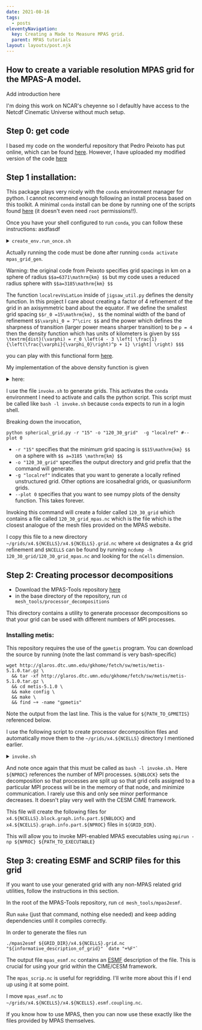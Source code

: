 ```yaml
---
date: 2021-08-16
tags:
  - posts
eleventyNavigation:
  key: Creating a Made to Measure MPAS grid.
  parent: MPAS tutorials
layout: layouts/post.njk
---
```


## How to create a variable resolution MPAS grid for the MPAS-A model.

<span class="todo"> Add introduction here</span>

I'm doing this work on NCAR's cheyenne so I defaultly have access to the Netcdf Cinematic Universe without much setup.

## Step 0: get code

I based my code on the wonderful repository that Pedro Peixoto has put online, which can be found [here](https://github.com/pedrospeixoto/MPAS-PXT).
However, I have uploaded my modified version of the code [here](https://github.com/OkayHughes/MPAS_grid_gen)


## Step 1 installation:

This package plays very nicely with the `conda` environment manager for python. I cannot recommend enough following
an install process based on this toolkit. A minimal `conda` install can be done by running one of the scripts
found [here](https://docs.conda.io/en/latest/miniconda.html) (it doesn't even need `root` permissions!!).

Once you have your shell configured to run `conda`, you can follow these instructions:
asdfasdf
<details>
  <summary><code>create_env.run_once.sh</code></summary>
  

<!-- HTML generated using hilite.me --><div style="background: #ffffff; overflow:auto;width:auto;border:solid gray;border-width:.1em .1em .1em .8em;padding:.2em .6em;"><pre style="margin: 0; line-height: 125%">conda create --name mpas_grid_gen <span style="color: #aa0000">python</span>=3.8 
<span style="color: #aaaaaa; font-style: italic"># I typically specify a python version which differs</span>
<span style="color: #aaaaaa; font-style: italic"># from the system version so that e.g. python and python3 both</span>
<span style="color: #aaaaaa; font-style: italic"># point to the conda version of python.</span>
conda activate mpas_grid_gen
conda install --file dev-spec.txt
conda install mpas_tools
</pre></div>


  
</details>


Actually running the code must be done after running `conda activate mpas_grid_gen`.


<span class="todo">Warning: the original code from Peixoto specifies grid spacings in km on a sphere
of radius `$$a=6371\mathrm{km} $$` but my code uses a reduced radius sphere with `$$a=3185\mathrm{km} $$`</span>


The function `localrevVsLatLon` inside of `jigsaw_util.py` defines the density function. In this project I 
care about creating a factor of 4 refinement of the grid in an axisymmetric band about the equator. 
If we define  the smallest grid spacing `$$r_0 =15\mathrm{km}, $$` the nominal width of the band of refinement `$$\varphi_0 = 7^\circ $$`
and the power which defines the sharpness of transition (larger power means sharper transition) to be `p = 4` then 
the density function which has units of kilometers is given by
`$$$ \textrm{dist}(\varphi) = r_0 \left(4 - 3 \left[ \frac{1}{\left(\frac{\varphi}{\varphi_0}\right)^p + 1} \right] \right) $$$`

you can play with this functional form [here](https://www.desmos.com/calculator/xx4sypedm4).

My implementation of the above density function is given 

<details>
<summary>here:</summary>
  

<!-- HTML generated using hilite.me --><div style="background: #272822; overflow:auto;width:auto;border:solid gray;border-width:.1em .1em .1em .8em;padding:.2em .6em;"><pre style="margin: 0; line-height: 125%;background:none"><span style="color: #66d9ef">def</span> <span style="color: #a6e22e">localrefVsLatLon</span><span style="color: #f8f8f2">(r,</span> <span style="color: #f8f8f2">earth_radius</span><span style="color: #f92672">=</span><span style="color: #ae81ff">6371e3</span><span style="color: #f92672">/</span><span style="color: #ae81ff">2</span><span style="color: #f8f8f2">,</span> <span style="color: #f8f8f2">p</span><span style="color: #f92672">=</span><span style="color: #f8f8f2">False):</span>

<span style="color: #e6db74">&quot;&quot;&quot;</span>
<span style="color: #e6db74">  Create cell width array for this mesh on a locally refined latitude-longitude grid.</span>
<span style="color: #e6db74">  Input</span>
<span style="color: #e6db74">  ---------</span>
<span style="color: #e6db74">  r : float</span>
<span style="color: #e6db74">      minimun desired cell width resolution in km</span>
<span style="color: #e6db74">  Returns</span>
<span style="color: #e6db74">  -------</span>
<span style="color: #e6db74">  cellWidth : ndarray</span>
<span style="color: #e6db74">      m x n array of cell width in km</span>
<span style="color: #e6db74">  lon : ndarray</span>
<span style="color: #e6db74">      longitude in degrees (length n and between -180 and 180)</span>
<span style="color: #e6db74">  lat : ndarray</span>
<span style="color: #e6db74">      longitude in degrees (length m and between -90 and 90)</span>
<span style="color: #e6db74">  &quot;&quot;&quot;</span>
<span style="color: #f8f8f2">dlat</span> <span style="color: #f92672">=</span> <span style="color: #ae81ff">0.125</span> <span style="color: #75715e">#Make the lat-lon grid ~ 10x finer than resolution at equator, where 1deg ~ 100km</span>
<span style="color: #f8f8f2">dlon</span> <span style="color: #f92672">=</span> <span style="color: #f8f8f2">dlat</span>
<span style="color: #f8f8f2">constantCellWidth</span> <span style="color: #f92672">=</span> <span style="color: #f8f8f2">r</span>  <span style="color: #75715e">#in km</span>

<span style="color: #f8f8f2">nlat</span> <span style="color: #f92672">=</span> <span style="color: #f8f8f2">int(</span><span style="color: #ae81ff">180.</span><span style="color: #f92672">/</span><span style="color: #f8f8f2">dlat)</span> <span style="color: #f92672">+</span> <span style="color: #ae81ff">1</span>
<span style="color: #f8f8f2">nlon</span> <span style="color: #f92672">=</span> <span style="color: #f8f8f2">int(</span><span style="color: #ae81ff">360.</span><span style="color: #f92672">/</span><span style="color: #f8f8f2">dlon)</span> <span style="color: #f92672">+</span> <span style="color: #ae81ff">1</span>

<span style="color: #f8f8f2">lat</span> <span style="color: #f92672">=</span> <span style="color: #f8f8f2">np</span><span style="color: #f92672">.</span><span style="color: #f8f8f2">linspace(</span><span style="color: #f92672">-</span><span style="color: #ae81ff">90.</span><span style="color: #f8f8f2">,</span> <span style="color: #ae81ff">90.</span><span style="color: #f8f8f2">,</span> <span style="color: #f8f8f2">nlat)</span>
<span style="color: #f8f8f2">lon</span> <span style="color: #f92672">=</span> <span style="color: #f8f8f2">np</span><span style="color: #f92672">.</span><span style="color: #f8f8f2">linspace(</span><span style="color: #f92672">-</span><span style="color: #ae81ff">180.</span><span style="color: #f8f8f2">,</span> <span style="color: #ae81ff">180.</span><span style="color: #f8f8f2">,</span> <span style="color: #f8f8f2">nlon)</span>

<span style="color: #f8f8f2">lons,</span> <span style="color: #f8f8f2">lats</span> <span style="color: #f92672">=</span> <span style="color: #f8f8f2">np</span><span style="color: #f92672">.</span><span style="color: #f8f8f2">meshgrid(lon,</span> <span style="color: #f8f8f2">lat)</span>

<span style="color: #66d9ef">if</span> <span style="color: #f8f8f2">p:</span>
<span style="color: #f8f8f2">h</span> <span style="color: #f92672">=</span> <span style="color: #f8f8f2">plt</span><span style="color: #f92672">.</span><span style="color: #f8f8f2">contourf(lons,</span> <span style="color: #f8f8f2">lats,</span> <span style="color: #f8f8f2">dists)</span>
<span style="color: #f8f8f2">plt</span><span style="color: #f92672">.</span><span style="color: #f8f8f2">axis(</span><span style="color: #e6db74">&#39;scaled&#39;</span><span style="color: #f8f8f2">)</span>
<span style="color: #f8f8f2">plt</span><span style="color: #f92672">.</span><span style="color: #f8f8f2">colorbar()</span>
<span style="color: #f8f8f2">plt</span><span style="color: #f92672">.</span><span style="color: #f8f8f2">show()</span>

<span style="color: #75715e">#Parameters</span>
<span style="color: #75715e">#------------------------------</span>

<span style="color: #75715e"># Radius (in degrees) of high resolution area</span>
<span style="color: #f8f8f2">maxdist</span> <span style="color: #f92672">=</span> <span style="color: #ae81ff">7</span>
<span style="color: #75715e">#ratio of largest grid spacing to smallest grid spacing</span>
<span style="color: #f8f8f2">reduction_factor</span> <span style="color: #f92672">=</span> <span style="color: #ae81ff">4.0</span>
<span style="color: #75715e"># defines sharpness of transition. You can play with how this looks here:</span>
<span style="color: #75715e"># https://www.desmos.com/calculator/xx4sypedm4</span>
<span style="color: #f8f8f2">power</span> <span style="color: #f92672">=</span> <span style="color: #ae81ff">4</span>

<span style="color: #75715e"># initialize with resolution = r (min resolution)</span>
<span style="color: #f8f8f2">factor</span> <span style="color: #f92672">=</span> <span style="color: #ae81ff">1.0</span><span style="color: #f92672">/</span><span style="color: #f8f8f2">(np</span><span style="color: #f92672">.</span><span style="color: #f8f8f2">power(</span><span style="color: #ae81ff">1</span><span style="color: #f92672">/</span><span style="color: #f8f8f2">maxdist</span>  <span style="color: #f8f8f2">lats,</span> <span style="color: #f8f8f2">power)</span> <span style="color: #f92672">+</span> <span style="color: #ae81ff">1</span><span style="color: #f8f8f2">)</span>
<span style="color: #f8f8f2">resolution</span> <span style="color: #f92672">=</span> <span style="color: #f8f8f2">r</span>  <span style="color: #f8f8f2">(reduction_factor</span> <span style="color: #f92672">-</span> <span style="color: #f8f8f2">(reduction_factor</span><span style="color: #f92672">-</span><span style="color: #ae81ff">1</span><span style="color: #f8f8f2">)</span> <span style="color: #f92672">*</span> <span style="color: #f8f8f2">factor)</span>

<span style="color: #66d9ef">if</span> <span style="color: #f8f8f2">p:</span>
<span style="color: #f8f8f2">h</span> <span style="color: #f92672">=</span> <span style="color: #f8f8f2">plt</span><span style="color: #f92672">.</span><span style="color: #f8f8f2">contourf(lons,</span> <span style="color: #f8f8f2">lats,</span> <span style="color: #f8f8f2">resolution,</span> <span style="color: #f8f8f2">cmap</span><span style="color: #f92672">=</span><span style="color: #e6db74">&quot;viridis&quot;</span><span style="color: #f8f8f2">,</span> <span style="color: #f8f8f2">levels</span><span style="color: #f92672">=</span><span style="color: #ae81ff">100</span><span style="color: #f8f8f2">)</span>
<span style="color: #f8f8f2">plt</span><span style="color: #f92672">.</span><span style="color: #f8f8f2">axis(</span><span style="color: #e6db74">&#39;scaled&#39;</span><span style="color: #f8f8f2">)</span>
<span style="color: #f8f8f2">plt</span><span style="color: #f92672">.</span><span style="color: #f8f8f2">colorbar()</span>
<span style="color: #f8f8f2">plt</span><span style="color: #f92672">.</span><span style="color: #f8f8f2">show()</span>

<span style="color: #66d9ef">print</span><span style="color: #f8f8f2">(np</span><span style="color: #f92672">.</span><span style="color: #f8f8f2">min(resolution),</span> <span style="color: #f8f8f2">np</span><span style="color: #f92672">.</span><span style="color: #f8f8f2">max(resolution))</span>

<span style="color: #f8f8f2">cellWidth</span> <span style="color: #f92672">=</span> <span style="color: #f8f8f2">resolution</span> <span style="color: #75715e">#constantCellWidth * np.ones((lat.size, lon.size))</span>

<span style="color: #66d9ef">return</span> <span style="color: #f8f8f2">cellWidth,</span> <span style="color: #f8f8f2">lon,</span> <span style="color: #f8f8f2">lat</span>
</pre></div>



</details>




I use the file `invoke.sh` to generate grids. This activates the `conda` environment I need to activate and calls
the python script. <span class="todo">This script must be called like `bash -l invoke.sh` because `conda` expects to run in 
a login shell.</span>

Breaking down the invocation,

```
python spherical_grid.py -r "15" -o "120_30_grid"  -g "localref" #--plot 0
```

* `-r "15"` specifies that the minimum grid spacing is `$$15\mathrm{km} $$` on a sphere with `$$ a=3185 \mathrm{km} $$`
* `-o "120_30_grid"` specifies the output directory and grid prefix that the command will generate.
* `-g "localref"` indicates that you want to generate a locally refined unstructured grid. Other options
are icosahedral grids, or quasiuniform grids.
* `--plot 0` specifies that you want to see numpy plots of the density function. This takes forever.




Invoking this command will create a folder called `120_30_grid` which contains a file called `120_30_grid_mpas.nc` which is the file which is the closest analogue of the mesh files provided on the MPAS
website.

I copy this file to a new directory `~/grids/x4.${NCELLS}/x4.${NCELLS}.grid.nc` where `x4` designates
a 4x grid refinement and `$NCELLS` can be found by running `ncdump -h 120_30_grid/120_30_grid_mpas.nc` and looking
for the `nCells` dimension.

## Step 2: Creating processor decompositions 
* Download the MPAS-Tools repository [here](https://github.com/MPAS-Dev/MPAS-Tools)
* in the base directory of the repository, run `cd mesh_tools/processor_decompositions`

This directory contains a utility to generate processor decompositions so that 
your grid can be used with different numbers of MPI processes.

### Installing metis:
This repository requires the use of the `gpmetis` program.
You can download the source by running (note the last command is very bash-specific)

```
wget http://glaros.dtc.umn.edu/gkhome/fetch/sw/metis/metis-5.1.0.tar.gz \
  && tar -xf http://glaros.dtc.umn.edu/gkhome/fetch/sw/metis/metis-5.1.0.tar.gz \
  && cd metis-5.1.0 \
  && make config \
  && make \
  && find ~+ -name "gpmetis"
```

Note the output from the last line. This is the value for `${PATH_TO_GPMETIS}` referenced below.

I use the following script to create processor decomposition files and automatically move them to the `~/grids/x4.${NCELLS}`
directory I mentioned earlier. 



<details>
<summary><code>invoke.sh</code></summary>


<!-- HTML generated using hilite.me --><div style="background: #ffffff; overflow:auto;width:auto;border:solid gray;border-width:.1em .1em .1em .8em;padding:.2em .6em;"><pre style="margin: 0; line-height: 125%">conda activate project_2
<span style="color: #00aaaa">readonly </span><span style="color: #aa0000">NCELLS</span>=<span style="color: #aa5500">&quot;92067&quot;</span>
<span style="color: #00aaaa">readonly </span><span style="color: #aa0000">GRID_PREFIX</span>=<span style="color: #aa5500">&quot;x4.${NCELLS}&quot;</span>
<span style="color: #00aaaa">readonly </span><span style="color: #aa0000">GRID_DIR</span>=<span style="color: #aa5500">&quot;/glade/u/home/owhughes/grids/x4.92067&quot;</span>
<span style="color: #00aaaa">readonly </span><span style="color: #aa0000">FILE</span>=<span style="color: #aa5500">&quot;${GRID_DIR}/${GRID_PREFIX}.grid.nc&quot;</span>
<span style="color: #00aaaa">readonly </span><span style="color: #aa0000">METIS_PATH</span>=<span style="color: #aa5500">&quot;${PATH_TO_GPMETIS}&quot;</span>
<span style="color: #00aaaa">readonly </span><span style="color: #aa0000">NPROC</span>=<span style="color: #aa5500">&quot;288&quot;</span>
<span style="color: #00aaaa">readonly </span><span style="color: #aa0000">NBLOCK</span>=<span style="color: #aa5500">&quot;288&quot;</span>
python make_partition_files.py --file <span style="color: #0000aa">${</span><span style="color: #aa0000">FILE</span><span style="color: #0000aa">}</span> --metis <span style="color: #0000aa">${</span><span style="color: #aa0000">METIS_PATH</span><span style="color: #0000aa">}</span> --procs <span style="color: #0000aa">${</span><span style="color: #aa0000">NPROC</span><span style="color: #0000aa">}</span> --blocks <span style="color: #0000aa">${</span><span style="color: #aa0000">NBLOCK</span><span style="color: #0000aa">}</span>


mv <span style="color: #aa5500">&quot;graph.info.part.${NPROC}&quot;</span> <span style="color: #aa5500">&quot;${GRID_DIR}/${GRID_PREFIX}.graph.info.part.${NPROC}&quot;</span>
mv <span style="color: #aa5500">&quot;block.graph.info.part.${NPROC}&quot;</span> <span style="color: #aa5500">&quot;${GRID_DIR}/${GRID_PREFIX}.block.graph.info.part.${NPROC}&quot;</span>
</pre></div>

  
</details>

And note once again that this must be called as `bash -l invoke.sh.`
Here `${NPROC}` references the number of MPI processes. `${NBLOCK}` sets the decomposition
so that processes are split up so that grid cells assigned to a particular MPI process will
be in the memory of that node, and minimize communication. I rarely use this and only see minor
performance decreases. It doesn't play very well with the CESM CIME framework.

This file will create the following files for `x4.${NCELLS}.block.graph.info.part.${NBLOCK}` and
`x4.${NCELLS}.graph.info.part.${NPROC}` files in `${GRID_DIR}`. 

This will allow you to invoke MPI-enabled MPAS executables using `mpirun -np ${NPROC} ${PATH_TO_EXECUTABLE}`


## Step 3: creating ESMF and SCRIP files for this grid
If you want to use your generated grid with any non-MPAS related grid utilities, follow the instructions in this section.

In the root of the MPAS-Tools repository, run `cd mesh_tools/mpas2esmf`.

Run `make` (just that command, nothing else needed) and keep adding dependencies until it compiles correctly.

In order to generate the files run 

```
./mpas2esmf ${GRID_DIR}/x4.${NCELLS}.grid.nc "${informative_description_of_grid}" `date "+%F"` 

```

The output file `mpas_esmf.nc` contains an [ESMF](https://earthsystemmodeling.org/regrid/) description 
of the file. <span class="todo">This is crucial for using your grid within the CIME/CESM framework.</span>

The `mpas_scrip.nc` is useful for regridding. I'll write more about this if I end up using it at some point.

I move `mpas_esmf.nc` to `~/grids/x4.${NCELLS}/x4.${NCELLS}.esmf.coupling.nc`.

If you know how to use MPAS, then you can now use these exactly like the files provided by MPAS themselves.







